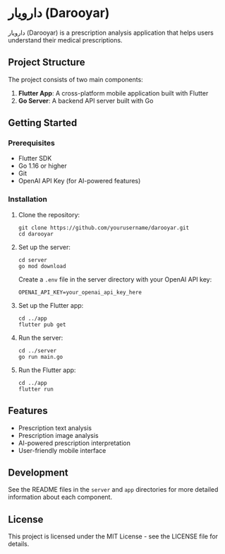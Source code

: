 # دارویار (Darooyar)

دارویار (Darooyar) is a prescription analysis application that helps users understand their medical prescriptions.

## Project Structure

The project consists of two main components:

1. **Flutter App**: A cross-platform mobile application built with Flutter
2. **Go Server**: A backend API server built with Go

## Getting Started

### Prerequisites

- Flutter SDK
- Go 1.16 or higher
- Git
- OpenAI API Key (for AI-powered features)

### Installation

1. Clone the repository:

   ```
   git clone https://github.com/yourusername/darooyar.git
   cd darooyar
   ```

2. Set up the server:

   ```
   cd server
   go mod download
   ```

   Create a `.env` file in the server directory with your OpenAI API key:

   ```
   OPENAI_API_KEY=your_openai_api_key_here
   ```

3. Set up the Flutter app:

   ```
   cd ../app
   flutter pub get
   ```

4. Run the server:

   ```
   cd ../server
   go run main.go
   ```

5. Run the Flutter app:

   ```
   cd ../app
   flutter run
   ```

## Features

- Prescription text analysis
- Prescription image analysis
- AI-powered prescription interpretation
- User-friendly mobile interface

## Development

See the README files in the `server` and `app` directories for more detailed information about each component.

## License

This project is licensed under the MIT License - see the LICENSE file for details.
